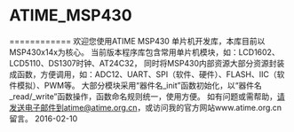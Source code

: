 # ATIME_MSP430
============
欢迎您使用ATIME MSP430 单片机开发库，本库目前以MSP430x14x为核心。
当前版本程序库包含常用单片机模块，如：LCD1602、LCD5110、DS1307时钟、AT24C32，
同时将MSP430内部资源大部分资源封装成函数，方便调用，如：ADC12、UART、SPI（软件、硬件）、FLASH、IIC（软件模拟）、PWM等。
大部分模块采用“器件名_init”函数初始化，以“器件名_read/_write”函数操作，函数命名规则统一，使用方便。
如有问题或需帮助，请发送电子邮件到atime@atime.org.cn，或访问我的官方网站www.atime.org.cn留言。
2016-02-10
